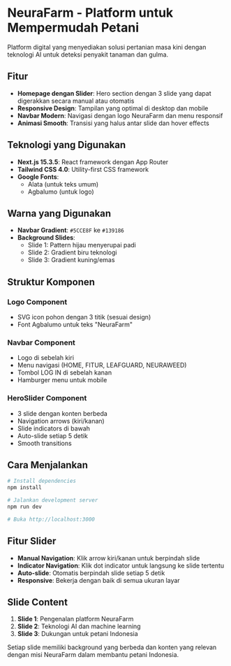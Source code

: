 # NeuraFarm - Platform untuk Mempermudah Petani

Platform digital yang menyediakan solusi pertanian masa kini dengan teknologi AI untuk deteksi penyakit tanaman dan gulma.

## Fitur

- **Homepage dengan Slider**: Hero section dengan 3 slide yang dapat digerakkan secara manual atau otomatis
- **Responsive Design**: Tampilan yang optimal di desktop dan mobile
- **Navbar Modern**: Navigasi dengan logo NeuraFarm dan menu responsif
- **Animasi Smooth**: Transisi yang halus antar slide dan hover effects

## Teknologi yang Digunakan

- **Next.js 15.3.5**: React framework dengan App Router
- **Tailwind CSS 4.0**: Utility-first CSS framework
- **Google Fonts**: 
  - Alata (untuk teks umum)
  - Agbalumo (untuk logo)

## Warna yang Digunakan

- **Navbar Gradient**: `#5CCE8F` ke `#139186`
- **Background Slides**: 
  - Slide 1: Pattern hijau menyerupai padi
  - Slide 2: Gradient biru teknologi
  - Slide 3: Gradient kuning/emas

## Struktur Komponen

### Logo Component
- SVG icon pohon dengan 3 titik (sesuai design)
- Font Agbalumo untuk teks "NeuraFarm"

### Navbar Component
- Logo di sebelah kiri
- Menu navigasi (HOME, FITUR, LEAFGUARD, NEURAWEED)
- Tombol LOG IN di sebelah kanan
- Hamburger menu untuk mobile

### HeroSlider Component
- 3 slide dengan konten berbeda
- Navigation arrows (kiri/kanan)
- Slide indicators di bawah
- Auto-slide setiap 5 detik
- Smooth transitions

## Cara Menjalankan

```bash
# Install dependencies
npm install

# Jalankan development server
npm run dev

# Buka http://localhost:3000
```

## Fitur Slider

- **Manual Navigation**: Klik arrow kiri/kanan untuk berpindah slide
- **Indicator Navigation**: Klik dot indicator untuk langsung ke slide tertentu
- **Auto-slide**: Otomatis berpindah slide setiap 5 detik
- **Responsive**: Bekerja dengan baik di semua ukuran layar

## Slide Content

1. **Slide 1**: Pengenalan platform NeuraFarm
2. **Slide 2**: Teknologi AI dan machine learning
3. **Slide 3**: Dukungan untuk petani Indonesia

Setiap slide memiliki background yang berbeda dan konten yang relevan dengan misi NeuraFarm dalam membantu petani Indonesia.
